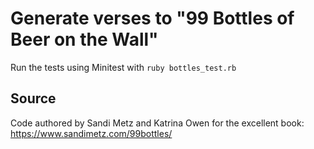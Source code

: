 # Generate verses to "99 Bottles of Beer on the Wall"

Run the tests using Minitest with ```ruby bottles_test.rb```

## Source
Code authored by Sandi Metz and Katrina Owen for the excellent book: https://www.sandimetz.com/99bottles/
